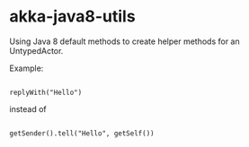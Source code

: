 # akka-java8-utils

Using Java 8 default methods to create helper methods for an UntypedActor.

Example:

<code java>
replyWith("Hello") 
</code>

instead of 

<code java>
getSender().tell("Hello", getSelf())
</code>